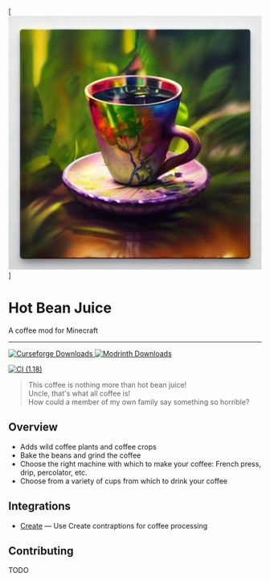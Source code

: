 [![Hot Bean Juice](images/HotBeanJuice.jpeg)]

# Hot Bean Juice

A coffee mod for Minecraft

---

<a href="https://www.curseforge.com/minecraft/mc-mods/hot-bean-juice">
  <img src="http://cf.way2muchnoise.eu/full_968123_downloads.svg" alt="Curseforge Downloads">
</a>
<a href="https://www.curseforge.com/minecraft/mc-mods/hot-bean-juice">
  <img src="https://img.shields.io/modrinth/dt/" alt="Modrinth Downloads">
</a>

[![CI (1.18)](https://github.com/sweetrpg/HotBeanJuice/actions/workflows/ci-build.yml/badge.svg?branch=1.18)](https://github.com/sweetrpg/HotBeanJuice/actions/workflows/ci-build.yml)

> This coffee is nothing more than hot bean juice!<br/>
> Uncle, that's what all coffee is!<br/>
> How could a member of my own family say something so horrible?

## Overview

* Adds wild coffee plants and coffee crops
* Bake the beans and grind the coffee
* Choose the right machine with which to make your coffee: French press, drip, percolator, etc.
* Choose from a variety of cups from which to drink your coffee

## Integrations

* [Create](https://www.curseforge.com/minecraft/mc-mods/create) &mdash; Use Create contraptions for coffee processing

## Contributing

TODO
